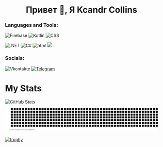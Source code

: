 <h1 align="center">Привет 👋, Я Kcandr Collins</h1>

### Languages and Tools:
![Firebase](https://img.shields.io/badge/-Firebase-orange?style=for-the-badge&logo=firebase&logoColor=F8C52C)
![Kotlin](https://img.shields.io/badge/-Kotlin-blue?style=for-the-badge&logo=kotlin&logoColor=purple)
![CSS](https://img.shields.io/badge/-Css-white?style=for-the-badge&logo=CSS&logoColor=Green)

![.NET](https://img.shields.io/badge/-.NET-purple?style=for-the-badge&logo=.NET&logoColor=white)
![C#](https://img.shields.io/badge/-C_Sharp-white?style=for-the-badge&logo=CSharp&logoColor=purple)
![html](https://img.shields.io/badge/-Html-E34F26?style=for-the-badge&logo=HTML&logoColor=#E34F26)
<img src="https://img.shields.io/badge/-Python-FFA500?style=for-the-badge&logo=python&logoColor=white">

### Socials:
![Vkontakte](https://img.shields.io/badge/-Vkontakte-090909?style=for-the-badge&logo=Vk&logoColor=4F7DB3)
[![Telegram](https://img.shields.io/badge/-Telegram-090909?style=for-the-badge&logo=telegram&logoColor=27A0D9)](https://t.me/nikolaev2710)
# My Stats

![GitHub Stats](https://github-readme-stats.vercel.app/api?username=SlavaNik16&theme=synthwave)
![GitHub Stats](gitartwork.svg)

[![trophy](https://github-profile-trophy.vercel.app/?username=ryo-ma)](https://github.com/ryo-ma/github-profile-trophy)

